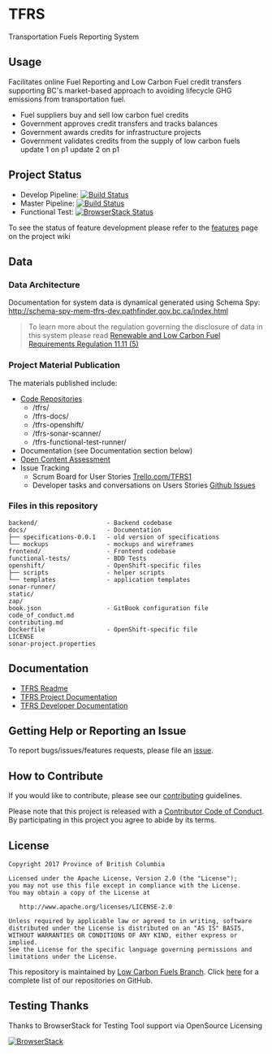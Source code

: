 # TFRS 
Transportation Fuels Reporting System

## Usage
Facilitates online Fuel Reporting and Low Carbon Fuel credit transfers supporting BC's market-based approach to avoiding lifecycle GHG emissions from transportation fuel.  

- Fuel suppliers buy and sell low carbon fuel credits
- Government approves credit transfers and tracks balances
- Government awards credits for infrastructure projects
- Government validates credits from the supply of low carbon fuels
update 1 on p1
update 2 on p1

## Project Status
* Develop Pipeline: [![Build Status](https://jenkins-basic-mem-tfrs-tools-tools.pathfinder.gov.bc.ca/buildStatus/icon?job=mem-tfrs-tools%2Fdevelop-pipeline)](https://jenkins-basic-mem-tfrs-tools-tools.pathfinder.gov.bc.ca/job/mem-tfrs-tools/job/develop-pipeline/)
* Master Pipeline: [![Build Status](https://jenkins-basic-mem-tfrs-tools-tools.pathfinder.gov.bc.ca/buildStatus/icon?job=mem-tfrs-tools%2Fmaster-pipeline)](https://jenkins-basic-mem-tfrs-tools-tools.pathfinder.gov.bc.ca/job/mem-tfrs-tools/job/master-pipeline/)
* Functional Test: [![BrowserStack Status](https://www.browserstack.com/automate/badge.svg?badge_key=UFhGcjZ5cTJCSGRnb1R5ZWFNMGhEWnJhNlowRnJ4VzMyQUNma2hJeFo4bz0tLW9xZ1FMZ0x2Yy9jcmRtdkJiYkRBVVE9PQ==--40a2094e88439716ccc2e445e4bcefe2f2c386b6)](https://www.browserstack.com/automate/public-build/UFhGcjZ5cTJCSGRnb1R5ZWFNMGhEWnJhNlowRnJ4VzMyQUNma2hJeFo4bz0tLW9xZ1FMZ0x2Yy9jcmRtdkJiYkRBVVE9PQ==--40a2094e88439716ccc2e445e4bcefe2f2c386b6)

To see the status of feature development please refer to the [features](https://github.com/bcgov/tfrs/wiki/features/) page on the project wiki

## Data
### Data Architecture  

Documentation for system data is dynamical generated using Schema Spy:
http://schema-spy-mem-tfrs-dev.pathfinder.gov.bc.ca/index.html  

> To learn more about the regulation governing the disclosure of data in this system please read [Renewable and Low Carbon Fuel Requirements Regulation 11.11 \(5\)](http://www.bclaws.ca/EPLibraries/bclaws_new/document/ID/freeside/394_2008#section11.11)

### Project Material Publication
The materials published include:
- [Code Repositories](https://github.com/bcgov?utf8=%E2%9C%93&q=tfrs&type=&language=)
     - /tfrs/ 
     - /tfrs-docs/
     - /tfrs-openshift/
     - /tfrs-sonar-scanner/
     - /tfrs-functional-test-runner/
- Documentation (see Documentation section below)
- [Open Content Assessment](/open_content_assessment.md)
- Issue Tracking
     - Scrum Board for User Stories [Trello.com/TFRS1](https://trello.com/tfrs1)
     - Developer tasks and conversations on Users Stories [Github Issues](https://github.com/bcgov/tfrs/issues)

### Files in this repository
```
backend/                   - Backend codebase
docs/                      - Documentation
├── specifications-0.0.1   - old version of specifications
└── mockups                - mockups and wireframes
frontend/                  - Frontend codebase
functional-tests/          - BDD Tests
openshift/                 - OpenShift-specific files
├── scripts                - helper scripts
└── templates              - application templates
sonar-runner/
static/
zap/
book.json                  - GitBook configuration file
code_of_conduct.md
contributing.md          
Dockerfile                 - OpenShift-specific file
LICENSE
sonar-project.properties
```

## Documentation
- [TFRS Readme](https://raw.githubusercontent.com/bcgov/tfrs/master/README.md)
- [TFRS Project Documentation](https://github.com/bcgov/tfrs/wiki)
- [TFRS Developer Documentation](https://github.com/bcgov/tfrs-docs/)

## Getting Help or Reporting an Issue
To report bugs/issues/features requests, please file an [issue](https://github.com/bcgov/tfrs/issues/).

## How to Contribute
If you would like to contribute, please see our [contributing](contributing.md) guidelines.

Please note that this project is released with a [Contributor Code of Conduct](code_of_conduct.md). By participating in this project you agree to abide by its terms.

## License
	Copyright 2017 Province of British Columbia
	
	Licensed under the Apache License, Version 2.0 (the "License");
	you may not use this file except in compliance with the License.
	You may obtain a copy of the License at
	
	   http://www.apache.org/licenses/LICENSE-2.0
	
	Unless required by applicable law or agreed to in writing, software
	distributed under the License is distributed on an "AS IS" BASIS,
	WITHOUT WARRANTIES OR CONDITIONS OF ANY KIND, either express or implied.
	See the License for the specific language governing permissions and
	limitations under the License.

This repository is maintained by [Low Carbon Fuels Branch](http://www2.gov.bc.ca/gov/content/industry/electricity-alternative-energy/transportation-energies/renewable-low-carbon-fuels). Click [here](https://github.com/bcgov/?q=tfrs) for a complete list of our repositories on GitHub.

## Testing Thanks

Thanks to BrowserStack for Testing Tool support via OpenSource Licensing

[![BrowserStack](browserstack-logo-white-small.png)](http://browserstack.com/)
